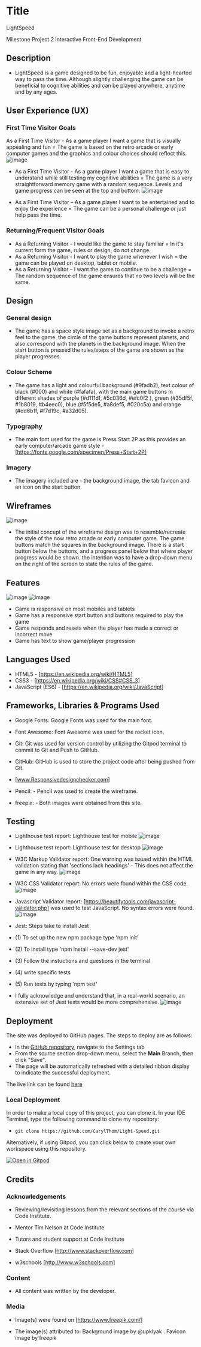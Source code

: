 # Title
LightSpeed

Milestone Project 2
Interactive Front-End
Development

## Description

* LightSpeed is a game designed to be fun, enjoyable and a light-hearted way to pass the time. Although slightly challenging the game can be beneficial to cognitive abilities and can be played anywhere, anytime and by any ages. 

 

## User Experience (UX)

### First Time Visitor Goals

As a First Time Visitor - As a game player I want a game that is visually appealing and fun = The game is based on the retro arcade or early computer games and the graphics and colour choices should reflect this. ![image](https://user-images.githubusercontent.com/95102264/166072369-fe84be7a-077d-4e54-9d30-c37079776b0f.png)

* As a First Time Visitor - As a game player I want a game that is easy to understand while still testing my cognitive abilities = The game is a very straightforward memory game with a random sequence. Levels and game progress can be seen at the top and bottom. ![image](https://user-images.githubusercontent.com/95102264/166072780-1844e53b-3e58-4700-a9bc-4209e697cb5e.png)

* As a First Time Visitor – As a game player I want to be entertained and to enjoy the experience = The game can be a personal challenge or just help pass the time.



### Returning/Frequent Visitor Goals

* As a Returning Visitor – I would like the game to stay familiar = In it's current form the game, rules or design, do not change.
* As a Returning Visitor - I want to play the game whenever I wish = the game can be played on desktop, tablet or mobile. 
* As a Returning Visitor – I want the game to continue to be a challenge = The random sequence of the game ensures that no two levels will be the same.


## Design

### General design

* The game has a space style image set as a background to invoke a retro feel to the game. the circle of the game buttons represent planets, and also correspond with the planets in the background image. When the start button is pressed the rules/steps of the game are shown as the player progresses. 

### Colour Scheme

* The game has a light and colourful background (#9fadb2), text colour of black (#000) and white (#fafafa), with the main game buttons in different shades of purple (#d111df, #5c036d, #efc0f2 ), green (#35df5f, #1b8019, #b4eec0), blue (#5f5de5, #a8def5, #020c5a) and orange (#dd6b1f, #f7d19c, #a32d05).

### Typography

* The main font used for the game is Press Start 2P as this provides an early computer/arcade game style -  [https://fonts.google.com/specimen/Press+Start+2P]

### Imagery

* The imagery included are - the background image, the tab favicon and an icon on the start button.
## Wireframes

![image](https://user-images.githubusercontent.com/95102264/160589979-1d8d411c-ba54-4620-8d90-5246b3df13b5.png)

* The initial concept of the wireframe design was to resemble/recreate the style of the now retro arcade or early computer game. The game buttons match the squares in the background image. There is a start button below the buttons, and a progress panel below that where player progress would be shown. the intention was to have a drop-down menu on the right of the screen to state the rules of the game.

## Features

![image](https://user-images.githubusercontent.com/95102264/166105444-f920200c-9380-4420-9d9e-474d409a0231.png) ![image](https://user-images.githubusercontent.com/95102264/166107558-7357bc5c-104c-4024-abc1-83a3f1456ed0.png)
* Game is responsive on most mobiles and tablets
* Game has a responsive start button and buttons required to play the game
* Game responds and resets when the player has made a correct or incorrect move
* Game has text to show game/player progression 
 

## Languages Used

* HTML5 - [https://en.wikipedia.org/wiki/HTML5]
* CSS3 - [https://en.wikipedia.org/wiki/CSS#CSS_3]
* JavaScript (ES6) - [https://en.wikipedia.org/wiki/JavaScript]

## Frameworks, Libraries & Programs Used

* Google Fonts: Google Fonts was used for the main font.

* Font Awesome: Font Awesome was used for the rocket icon.

* Git: Git was used for version control by utilizing the Gitpod terminal to commit to Git and Push to GitHub.

* GitHub: GitHub is used to store the project code after being pushed from Git. 

* [www.Responsivedesignchecker.com]

* Pencil: - Pencil was used to create the wireframe.

* freepix: - Both images were obtained from this site.


## Testing

* Lighthouse test report: Lighthouse test for mobile  ![image](https://user-images.githubusercontent.com/95102264/166105066-7e03ac83-a3fe-46e3-b9a7-b7051846019e.png) 

* Lighthouse test report: Lighthouse test for desktop ![image](https://user-images.githubusercontent.com/95102264/166105254-f2588b8e-df5f-478d-9fed-0b7f4c79db7c.png)


* W3C Markup Validator report: One warning was issued within the HTML validation stating that 'sections lack headings' - This does not affect the game in any way.
![image](https://user-images.githubusercontent.com/95102264/165341524-71ffb0cf-bfdf-4529-82f0-9012c0303b40.png) 

* W3C CSS Validator report: No errors were found within the CSS code.
![image](https://user-images.githubusercontent.com/95102264/166104763-72f0e223-e3e8-4339-b072-e45b9612bb5c.png) 

* Javascript Validator report: [https://beautifytools.com/javascript-validator.php] was used to test JavaScript. No syntax errors were found.
![image](https://user-images.githubusercontent.com/95102264/165343331-21f38fbf-1f3e-4862-9955-e1a2d3ad0045.png)

* Jest: Steps take to install Jest 
* (1) To set up the new npm package type 'npm init' 
* (2) To install type 'npm install --save-dev jest'  
* (3) Follow the instuctions and questions in the terminal
* (4) write specific tests
* (5) Run tests by typing 'npm test'
* I fully acknowledge and understand that, in a real-world scenario, an extensive set of Jest tests would be more comprehensive.
![image](https://user-images.githubusercontent.com/95102264/166104536-44f915ad-1543-4510-a20a-7795a65da4b1.png)

## Deployment

The site was deployed to GitHub pages. The steps to deploy are as follows: 
  - In the [GitHub repository](https://github.com/CarylThom/Light-Speed), navigate to the Settings tab 
  - From the source section drop-down menu, select the **Main** Branch, then click "Save".
  - The page will be automatically refreshed with a detailed ribbon display to indicate the successful deployment.

The live link can be found [here](https://carylthom.github.io/Light-Speed/)

### Local Deployment

In order to make a local copy of this project, you can clone it. In your IDE Terminal, type the following command to clone my repository:

- `git clone https://github.com/CarylThom/Light-Speed.git`

Alternatively, if using Gitpod, you can click below to create your own workspace using this repository.

[![Open in Gitpod](https://gitpod.io/button/open-in-gitpod.svg)](https://gitpod.io/#https://github.com/CarylThom/Light-Speed)

## Credits

### Acknowledgements

* Reviewing/revisiting lessons from the relevant sections of the course via Code Institute. 

* Mentor Tim Nelson at Code Institute

* Tutors and student support at Code Institute

* Stack Overflow [http://www.stackoverflow.com]

* w3schools [http://www.w3schools.com]

### Content

* All content was written by the developer.

### Media

* Image(s) were found on [https://www.freepik.com/]

* The image(s) attributed to: Background image by @upklyak . Favicon image by freepik
                

